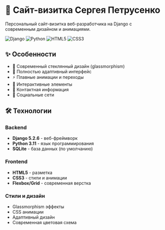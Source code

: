# 🚀 Сайт-визитка Сергея Петрусенко

Персональный сайт-визитка веб-разработчика на Django с современным дизайном и анимациями.

![Django](https://img.shields.io/badge/Django-5.2.6-green.svg)
![Python](https://img.shields.io/badge/Python-3.11-blue.svg)
![HTML5](https://img.shields.io/badge/HTML5-E34F26.svg)
![CSS3](https://img.shields.io/badge/CSS3-1572B6.svg)

## ✨ Особенности

- 🎨 Современный стеклянный дизайн (glassmorphism)
- 📱 Полностью адаптивный интерфейс
- ⚡ Плавные анимации и переходы
- 🎯 Интерактивные элементы
- 📧 Контактная информация
- 🔗 Социальные сети

## 🛠️ Технологии

### Backend
- **Django 5.2.6** - веб-фреймворк
- **Python 3.11** - язык программирования
- **SQLite** - база данных (по умолчанию)

### Frontend
- **HTML5** - разметка
- **CSS3** - стили и анимации
- **Flexbox/Grid** - современная верстка

### Стили и дизайн
- Glassmorphism эффекты
- CSS анимации
- Адаптивный дизайн
- Современная цветовая схема

